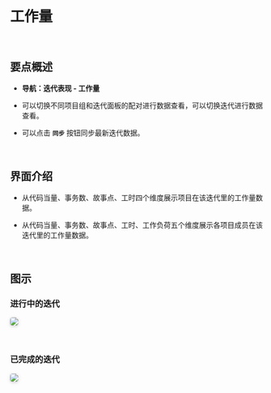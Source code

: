 # 工作量

<br />

## 要点概述

-   **导航：迭代表现 - 工作量**

-   可以切换不同项目组和迭代面板的配对进行数据查看，可以切换迭代进行数据查看。

-   可以点击 **`同步`** 按钮同步最新迭代数据。

<br />

## 界面介绍

-   从代码当量、事务数、故事点、工时四个维度展示项目在该迭代里的工作量数据。

-   从代码当量、事务数、故事点、工时、工作负荷五个维度展示各项目成员在该迭代里的工作量数据。

<br />

## 图示

### 进行中的迭代

<img style="border-radius: 0.3125em;
    box-shadow: 0 2px 4px 0 rgba(34,36,38,.12),0 2px 10px 0 rgba(34,36,38,.08);" src="https://release-notes.oss-cn-zhangjiakou.aliyuncs.com/img/SprintWorkLoad1.png" />

<br />

### 已完成的迭代

<img style="border-radius: 0.3125em;
    box-shadow: 0 2px 4px 0 rgba(34,36,38,.12),0 2px 10px 0 rgba(34,36,38,.08);" src="https://release-notes.oss-cn-zhangjiakou.aliyuncs.com/img/SprintWorkLoad2.png" />
